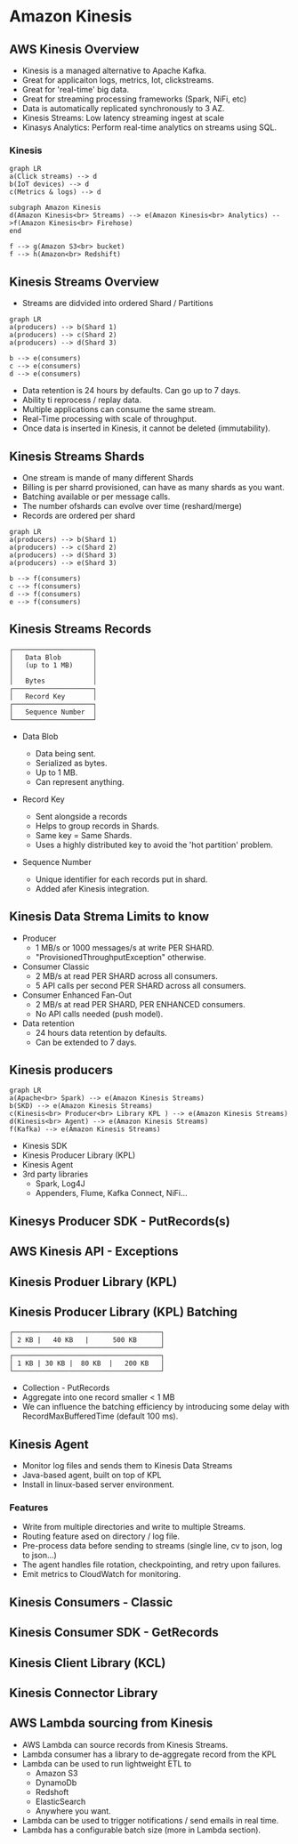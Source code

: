 # Amazon Kinesis

## AWS Kinesis Overview

* Kinesis is a managed alternative to Apache Kafka.
* Great for applicaiton logs, metrics, Iot, clickstreams.
* Great for 'real-time' big data.
* Great for streaming processing frameworks (Spark, NiFi, etc)
* Data is automatically replicated synchronously to 3 AZ.
* Kinesis Streams: Low latency streaming ingest at scale
* Kinasys Analytics: Perform real-time analytics on streams using SQL.

### Kinesis

```mermaid
graph LR
a(Click streams) --> d
b(IoT devices) --> d
c(Metrics & logs) --> d

subgraph Amazon Kinesis
d(Amazon Kinesis<br> Streams) --> e(Amazon Kinesis<br> Analytics) -->f(Amazon Kinesis<br> Firehose)
end

f --> g(Amazon S3<br> bucket)
f --> h(Amazon<br> Redshift)
```

## Kinesis Streams Overview

* Streams are didvided into ordered Shard / Partitions

```mermaid
graph LR
a(producers) --> b(Shard 1)
a(producers) --> c(Shard 2)
a(producers) --> d(Shard 3)

b --> e(consumers)
c --> e(consumers)
d --> e(consumers)
```

* Data retention is 24 hours by defaults. Can go up to 7 days.
* Ability ti reprocess / replay data.
* Multiple applications can consume the same stream.
* Real-Time processing with scale of throughput.
* Once data is inserted in Kinesis, it cannot be deleted (immutability).

## Kinesis Streams Shards

* One stream is mande of many different Shards
* Billing is per sharrd provisioned, can have as many shards as you want.
* Batching available or per message calls.
* The number ofshards can evolve over time (reshard/merge)
* Records are ordered per shard

```mermaid
graph LR
a(producers) --> b(Shard 1)
a(producers) --> c(Shard 2)
a(producers) --> d(Shard 3)
a(producers) --> e(Shard 3)

b --> f(consumers)
c --> f(consumers)
d --> f(consumers)
e --> f(consumers)
```

## Kinesis Streams Records

    ┌────────────────────┐
    │   Data Blob        │
    │   (up to 1 MB)     │
    │                    │
    │   Bytes            │
    ┌────────────────────┐
    │   Record Key       │
    ┌────────────────────┐
    │   Sequence Number  │
    └────────────────────┘

* Data Blob
  * Data being sent.
  * Serialized as bytes.
  * Up to 1 MB.
  * Can represent anything.

* Record Key
  * Sent alongside a records
  * Helps to group records in Shards.
  * Same key = Same Shards.
  * Uses a highly distributed key to avoid the 'hot partition' problem.

* Sequence Number
  * Unique identifier for each records put in shard.
  * Added afer Kinesis integration.

## Kinesis Data Strema Limits to know

* Producer
  * 1 MB/s or 1000 messages/s at write PER SHARD.
  * "ProvisionedThroughputException" otherwise.
* Consumer Classic
  * 2 MB/s at read PER SHARD across all consumers.
  * 5 API calls per second PER SHARD across all consumers.
* Consumer Enhanced Fan-Out
  * 2 MB/s at read PER SHARD, PER ENHANCED consumers.
  * No API calls needed (push model).
* Data retention
  * 24 hours data retention by defaults.
  * Can be extended to 7 days.

## Kinesis producers

```mermaid
graph LR
a(Apache<br> Spark) --> e(Amazon Kinesis Streams)
b(SKD) --> e(Amazon Kinesis Streams)
c(Kinesis<br> Producer<br> Library KPL ) --> e(Amazon Kinesis Streams)
d(Kinesis<br> Agent) --> e(Amazon Kinesis Streams)
f(Kafka) --> e(Amazon Kinesis Streams)
```

* Kinesis SDK
* Kinesis Producer Library (KPL)
* Kinesis Agent
* 3rd party libraries
  * Spark, Log4J
  * Appenders, Flume, Kafka Connect, NiFi...

## Kinesys Producer SDK - PutRecords(s)

## AWS Kinesis API - Exceptions

## Kinesis Produer Library (KPL)

## Kinesis Producer Library (KPL) Batching

    ┌─────────────────────────────────────┐
    │ 2 KB |   40 KB   |      500 KB      │
    └─────────────────────────────────────┘
    ┌─────────────────────────────────────┐
    │ 1 KB | 30 KB |  80 KB  |   200 KB   │
    └─────────────────────────────────────┘

* Collection - PutRecords
* Aggregate into one record smaller < 1 MB
* We can influence the batching efficiency by introducing some delay with RecordMaxBufferedTime (default 100 ms).

## Kinesis Agent

* Monitor log files and sends them to Kinesis Data Streams
* Java-based agent, built on top of KPL
* Install in linux-based server environment.

### Features

* Write from multiple directories and write to multiple Streams.
* Routing feature ased on directory / log file.
* Pre-process data before sending to streams (single line, cv to json, log to json...)
* The agent handles file rotation, checkpointing, and retry upon failures.
* Emit metrics to CloudWatch for monitoring.

## Kinesis Consumers - Classic

## Kinesis Consumer SDK - GetRecords

## Kinesis Client Library (KCL)

## Kinesis Connector Library

## AWS Lambda sourcing from Kinesis

* AWS Lambda can source records from Kinesis Streams.
* Lambda consumer has a library to de-aggregate record from the KPL
* Lambda can be used to run lightweight ETL to
  * Amazon S3
  * DynamoDb
  * Redshoft
  * ElasticSearch
  * Anywhere you want.
* Lambda can be used to trigger notifications / send emails in real time.
* Lambda has a configurable batch size (more in Lambda section).
